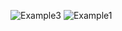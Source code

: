 ![Example3](https://github.com/user-attachments/assets/bc17c76a-81b1-44ee-ad7f-c4d43747dc79)
![Example1](https://github.com/user-attachments/assets/ca0b9a16-87c5-40f4-bdde-4e1871236259)
